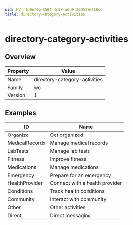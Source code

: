 ```yaml
---
uid: HV_f1d0ef0b-8504-4c38-a6d9-369517ef18cc
title: directory-category-activities
---
```


# directory-category-activities

## Overview

Property|Value
---|--- 
Name|directory-category-activities 
Family|wc 
Version|1

## Examples

ID|Name
---|--- 
Organize|Get organized 
MedicalRecords|Manage medical records 
LabTests|Manage lab tests 
Fitness|Improve fitness 
Medications|Manage medications 
Emergency|Prepare for an emergency 
HealthProvider|Connect with a health provider 
Conditions|Track health conditions 
Community|Interact with community 
Other|Other activities 
Direct|Direct messaging